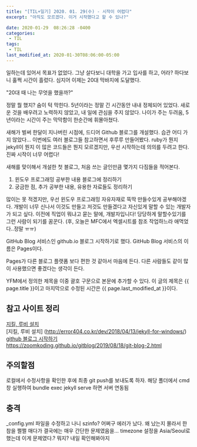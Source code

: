 ```yaml
---
title: "[TIL+일기] 2020. 01. 29(수) - 시작이 어렵다"
excerpt: "아직도 모르겠다. 이거 시작했다고 할 수 있나?"

date: 2020-01-29  08:26:28 -0400
categories:
 - TIL
tags:
 - TIL
last_modified_at: 2020-01-30T08:06:00-05:00
---
```


일하는데 있어서 목표가 없었다. 그냥 살다보니 대학을 가고 입사를 하고, 어라? 하다보니 훌쩍 시간이 흘렀다. 심지어 이제는 20대 막바지에 도달했다. 
 
  "20대 때 나는 무엇을 했을까?"

정말 뭘 했지? 숨이 턱 막힌다. 5년이라는 정말 긴 시간동안 내내 정체되어 있었다. 새로운 것을 배우려고 노력하지 않았고, 내 일에 관심을 주지 않았다. 나이가 주는 두려움, 5년이라는 시간이 주는 막막함이 한순간에 휘몰아쳤다. 

새해가 벌써 한달이 지나버린 시점에, 드디어 Github 블로그를 개설했다. 습관 어디 가지 않았다... 이번에도 여러 블로그들 참고하면서 후루루 만들어봤다. ruby가 뭔지 jekyll이 뭔지 이 많은 코드들은 뭔지 모르겠지만, 우선 시작하는데 의의를 두려고 한다. 진짜 시작이 너무 어렵다!
  
새해를 맞이해서 개설한 첫 블로그, 처음 쓰는 글인만큼 몇가지 다짐들을 적어본다. 
1. 윈도우 프로그래밍 공부한 내용 블로그에 정리하기  
2. 궁금한 점, 추가 공부한 내용, 유용한 자료들도 정리하기  

많이는 못 적겠지만, 우선 윈도우 프로그래밍 자유자재로 뚝딱 만들수있게 공부해야겠다. 개발이 너무 신나서 이것도 만들고 저것도 만들겠다고 자신있게 말할 수 있는 개발자가 되고 싶다. 이전에 직업이 뭐냐고 묻는 말에, 개발자입니다! 당당하게 말할수있기를 그런 사람이 되기를 꿈꾼다. 
(후, 오늘은 MFC에서 엑셀시트를 참조 작업하느라 애먹었다..정말 ㅠㅠ)

GitHub Blog 서비스인 github.io 블로그 시작하기로 했다.
GitHub Blog 서비스의 이름은 Pages이다.

Pages가 다른 블로그 플랫폼 보다 편한 것 같아서 마음에 든다.
다른 사람들도 같이 많이 사용했으면 좋겠다는 생각이 든다.

YFM에서 정의한 제목을 이중 괄호 구문으로 본문에 추가할 수 있다.
이 글의 제목은 {{ page.title }}이고
마지막으로 수정된 시간은 {{ page.last_modified_at }}이다.

## 참고 사이트 정리
[지킬, 루비 설치](https://dataitgirls2.github.io/tutorial/Tutorial_180709_StaticBlogging_JekyllandRuby.html)  
[지킬, 루비 설치]
(http://error404.co.kr/dev/2018/04/13/jekyll-for-windows/)  
[github 블로그 시작하기](https://devinlife.com/howto%20github%20pages/first-post/)  
<https://zoomkoding.github.io/gitblog/2019/08/18/git-blog-2.html>

## 주의할점
로컬에서 수정사항을 확인한 후에 최종 git push를 보내도록 하자. 
해당 폴더에서 cmd 창 실행하여 bundle exec jekyll serve 하면 서버 연동됨

## 충격
_config.yml 파일을 수정하고 나니 szinfo? 어쩌구 에러가 났다. 왜 났는지 몰라서 한참을 쩔쩔 매다가 결국에는 매우 간단한 문제였음을... timezone 설정을 Asia/Seoul로 했는데 이게 문제였다.? 뭐지? 내일 확인해봐야지




